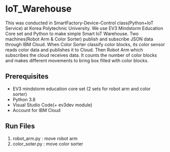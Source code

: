 # IoT_Warehouse
This was conducted in SmartFactory-Device-Control class(Python+IoT Service) at Korea Polytechnic University. We use EV3 Mindstorm Education Core set and Python to make simple Smart IoT Warehouse. Two machines(Robot Arm & Color Sorter) publish and subscribe JSON data through IBM Cloud. When Color Sorter classify color blocks, its color sensor reads color data and publishes it to Cloud. Then Robot Arm which subscribes the cloud receives data. It counts the number of color blocks and makes different movements to bring box filled with color blocks.

## Prerequisites
- EV3 mindstorm education core set (2 sets for robot arm and color sorter)
- Python 3.8
- Visual Studio Code(+ ev3dev module)
- Account for IBM Cloud

## Run Files
1. robot_arm.py : move robot arm
2. color_soter.py : move color sorter
